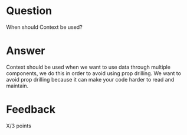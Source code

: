 # Question

When should Context be used? 

# Answer
Context should be used when we want to use data through multiple components, we do this in order to avoid using prop drilling. We want to avoid prop drilling because it can make your code harder to read and maintain.


# Feedback

X/3 points